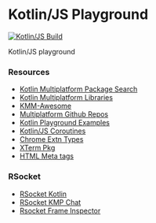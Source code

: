 # Kotlin/JS Playground

[![Kotlin/JS Build][workflow_img]][workflow_url]

Kotlin/JS playground

### Resources

- [Kotlin Multiplatform Package Search](https://package-search.jetbrains.com/search?query=http&onlyMpp=true)
- [Kotlin Multiplatform Libraries](https://github.com/AAkira/Kotlin-Multiplatform-Libraries)
- [KMM-Awesome](https://github.com/terrakok/kmm-awesome)
- [Multiplatform Github Repos](https://github.com/topics/multiplatform?l=kotlin&o=desc&s=updated)
- [Kotlin Playground Examples](https://jetbrains.github.io/kotlin-playground/examples/)
- [Kotlin/JS Coroutines](https://github.com/Kotlin/kotlinx.coroutines/tree/master/js/example-frontend-js)
- [Chrome Extn Types](https://github.com/yokiano/chrome-extension-kt-types)
- [XTerm Pkg](https://classic.yarnpkg.com/en/package/xterm)
- [HTML Meta tags](view-source:https://kotlinlang.org/)

### RSocket

- [RSocket Kotlin](https://github.com/rsocket/rsocket-kotlin)
- [RSocket KMP Chat](https://github.com/rsocket/rsocket-kotlin/tree/master/examples/multiplatform-chat)
- [Rsocket Frame Inspector](https://chrome.google.com/webstore/detail/rsocket-frame-inspector/nijdiakpmjaohioaelphnfdbdpbbgkhc)

[workflow_img]: https://img.shields.io/github/workflow/status/sureshg/kotlin-js-playground/KotlinJS%20Build?color=green&label=KotlinJS%20Build&logo=github%20actions&logoColor=green&style=for-the-badge
[workflow_url]: https://github.com/sureshg/kotlin-js-playground/actions/workflows/build.yml
